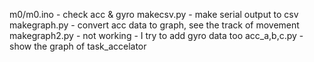 m0/m0.ino - check acc & gyro
makecsv.py - make serial output to csv
makegraph.py - convert acc data to graph, see the track of movement
makegraph2.py - not working - I try to add gyro data too
acc_a,b,c.py - show the graph of task_accelator